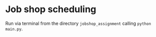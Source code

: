 # Job shop scheduling #

Run via terminal from the directory `jobshop_assignment` calling `python main.py`.
